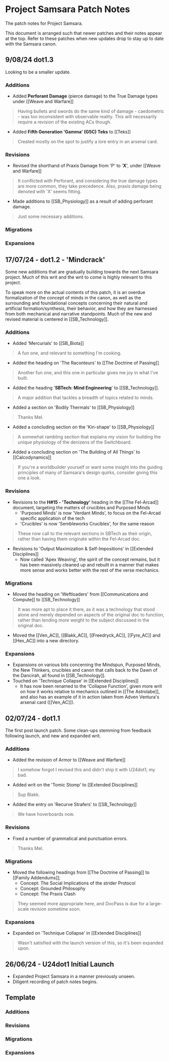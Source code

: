 # Project Samsara Patch Notes
The patch notes for Project Samsara.

This document is arranged such that newer patches and their notes appear at the top. Refer to these patches when new updates drop to stay up to date with the Samsara canon.

## 9/08/24 dot1.3
Looking to be a smaller update.

### Additions
- Added **Perforant Damage** (pierce damage) to the True Damage types under [[Weave and Warfare]]
> Having bullets and swords do the same kind of damage - caedometric - was too inconsistent with observable reality. This will necessarily require a revision of the existing ACs though.
- Added **Fifth Generation 'Gamma' (G5C) Teks** to [[Teks]]
> Created mostly on the spot to justify a lore entry in an arsenal card.

### Revisions
- Revised the shorthand of Praxis Damage from 'P' to '**X**', under [[Weave and Warfare]]
>It conflicted with Perforant, and considering the true damage types are more common, they take precedence. Also, praxis damage being denoted with 'X' seems fitting.
- Made additions to [[SB_Physiology]] as a result of adding perforant damage.
>Just some necessary additions.

### Migrations
### Expansions

## 17/07/24 - dot1.2 - 'Mindcrack'
Some new additions that are gradually building towards the next Samsara project. Much of this writ and the writ to come is highly relevant to this project.

To speak more on the actual contents of this patch, it is an overdue formalization of the concept of minds in the canon, as well as the surrounding and foundational concepts concerning their natural and artificial formation/synthesis, their behavior, and how they are harnessed from both mechanical and narrative standpoints. Much of the new and revised material is centered in [[SB_Technology]]. 

### Additions
- Added 'Mercurials' to [[SB_Biota]]
> A fun one, and relevant to something I'm cooking.
- Added the heading on 'The Raconteurs' to [[The Doctrine of Passing]]
> Another fun one, and this one in particular gives me joy in what I've built. 
- Added the heading '**SBTech: Mind Engineering**' to [[SB_Technology]].
> A major addition that tackles a breadth of topics related to minds.
- Added a section on 'Bodily Thermals' to  [[SB_Physiology]]
> Thanks Mel.
- Added a concluding section on the 'Kin-shape' to [[SB_Physiology]]
> A somewhat rambling section that explains my vision for building the unique physiology of the denizens of the Switchboard.
- Added a concluding section on 'The Building of All Things' to [[Calcodynamics]]
> If you're a worldbuilder yourself or want some insight into the guiding principles of many of Samsara's design quirks, consider giving this one a look.

### Revisions
- Revisions to the **H#15 - 'Technology'** heading in the [[The Fel-Arcad]] document, targeting the matters of crucibles and Purposed Minds
	- 'Purposed Minds' is now 'Verdant Minds', to focus on the Fel-Arcad specific application of the tech
	- 'Crucibles' is now 'Sembleworks Crucibles', for the same reason
> These now call to the relevant sections in SBTech as their origin, rather than having them originate within the Fel-Arcad doc.
- Revisions to 'Output Maximization & Self-Impositions' in [[Extended Disciplines]]
	- Now called 'Apex Weaving', the spirit of the concept remains, but it has been massively cleaned up and rebuilt in a manner that makes more sense and works better with the rest of the verse mechanics. 

### Migrations
- Moved the heading on 'Weftloaders' from [[Communications and Compute]] to [[SB_Technology]]
> It was more apt to place it there, as it was a technology that stood alone and merely depended on aspects of the original doc to function, rather than lending more weight to the subject discussed in the original doc.
- Moved the [[Ven_AC]], [[Blakk_AC]], [[Freedryck_AC]], [[Fyre_AC]] and [[Hex_AC]] into a new directory.

### Expansions
- Expansions on various bits concerning the Mindspun, Purposed Minds, the New Thinkers, crucibles and canon that calls back to the Dawn of the Dancirah, all found in [[SB_Technology]].
- Touched on 'Technique Collapse' in [[Extended Disciplines]]
	- It has now been renamed to the 'Collapse Function', given more writ on how it works relative to mechanics outlined in [[The Astrolabe]], and also has an example of it in action taken from Adven Ventura's arsenal card ([[Ven_AC]]).

## 02/07/24 - dot1.1
The first post launch patch. Some clean-ups stemming from feedback following launch, and new and expanded writ.

### Additions
- Added the revision of Armor to [[Weave and Warfare]]
> I somehow forgot I revised this and didn't ship it with U24dot1; my bad.
- Added writ on the 'Tomic Stomp' to [[Extended Disciplines]]
> Sup Blakk.
- Added the entry on 'Recurve Strafers' to [[SB_Technology]]
> We have hoverboards now.

### Revisions
- Fixed a number of grammatical and punctuation errors.
> Thanks Mel.

### Migrations
- Moved the following headings from [[The Doctrine of Passing]] to [[Family Addendums]];
	- Concept: The Social Implications of the strider Protocol
	- Concept: Grounded Philosophy
	- Concept: The Praxis Clash
> They seemed more appropriate here, and DocPass is due for a large-scale revision sometime soon.

### Expansions
- Expanded on 'Technique Collapse' in [[Extended Disciplines]]
> Wasn't satisfied with the launch version of this, so it's been expanded upon.

## 26/06/24 - U24dot1 Initial Launch
- Expanded Project Samsara in a manner previously unseen.
- Diligent recording of patch notes begins.

## Template
### Additions
### Revisions
### Migrations
### Expansions